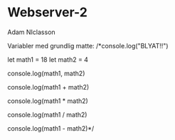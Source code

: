 # Webserver-2

Adam NIclasson

Variabler med grundlig matte:
/\*console.log("BLYAT!!")

let math1 = 18
let math2 = 4

console.log(math1, math2)

console.log(math1 + math2)

console.log(math1 \* math2)

console.log(math1 / math2)

console.log(math1 - math2)\*/
